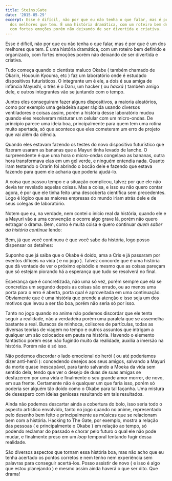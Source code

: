 ```yaml
---
title: Steins;Gate
date: '2015-05-29'
excerpt: Esse é difícil, não por que eu não tenha o que falar, mas é por que é um
  dos melhores que tem. É uma história dramática, com um roteiro bem definido e organizado,
  com fortes emoções porém não deixando de ser divertida e criativa.
---
```




Esse é difícil, não por que eu não tenha o que falar, mas é por que é um
dos melhores que tem. É uma história dramática, com um roteiro bem
definido e organizado, com fortes emoções porém não deixando de ser
divertida e criativa.

Tudo começa quando o cientista maluco Okabe ( também chamado de Okarin,
Hououin Kyouma, etc ) faz um laboratório onde é estudado dispositivos
futurísticos. O integrante um é ele, a dois é sua amiga de infância
Mayushi, o três é o Daru, um hacker ( ou *hacká* ) também amigo dele, e
outros integrantes vão se juntando com o tempo.

Juntos eles conseguiram fazer alguns dispositivos, a maioria aleatórios,
como por exemplo uma geladeira super rápida usando diversos ventiladores
e coisas assim, porém a história desse laboratório mudou quando eles
resolveram misturar um celular com um micro-ondas. De princípio parece
uma ideia boa, principalmente para quem tem uma rotina muito apertada,
só que acontece que eles cometeram um erro de projeto que vai além da
ciência.

Quando eles estavam fazendo os testes do novo dispositivo futurístico
que fizeram usaram as bananas que a Mayuri tinha levado de lanche. O
surpreendente é que uma hora o micro-ondas congelava as bananas, outra
hora transformava elas em um gel verde, e ninguém entendia nada. Quanto
iram testando o Orarin foi abrindo o bocão dele e fazendo que estava
fazendo para quem ele acharia que poderia ajudá-lo.

A coisa que passou tempo e a situação complicou, talvez por que ele não
devia ter revelado aquelas coisas. Mas a coisa, e isso eu não quero
contar agora, é por que ele tinha feito uma descoberta cientifica sem
precedentes. Logo é lógico que as maiores empresas do mundo iriam atrás
dele e de seus colegas de laboratório.

Notem que eu, na verdade, nem contei o início real da história, quando
ele e a Mayuri vão a uma convenção e ocorre algo grave lá, porém não
quero estragar o drama. Bem, como é muita coisa e quero continuar *quem
saber da história continue* lendo:

<!-- more -->

Bem, já que você continuou é que você sabe da história, logo posso
dispensar os detalhes:

Suponho que já saiba que o Okabe é doido, ama a Cris e já passaram por
eventos difíceis na vida ( e no jogo ). Talvez concorde que é uma
história que dá vontade de ver o próximo episódio e mesmo que as coisas
pareçam que só estejam piorando há a esperança que tudo se resolverá no
final.

Esperança que é concretizada, não uma só vez, porém sempre que ela se
concretiza um segundo depois as coisas são errado, ou ao menos uma porta
para o erro é aberta, porta qual é aproveitada em uma continuação.
Obviamente que é uma história que prende a atenção e isso seja um dos
motivos que levou a ser tão boa, porém não seria só por isso.

Tanto no jogo quando no anime não podemos discordar que ele tenta seguir
a realidade, não a verdadeira porém uma paralela que se assemelha
bastante a real. Buracos de minhoca, colisores de partículas, todas as
diversas teorias de viagem no tempo e outros assuntos que intrigam a
qualquer um são colocados em pauta na história. Havendo o elemento
fantástico porém esse não fugindo muito da realidade, auxilia a imersão
na história. Porém não é só isso.

Não podemos discordar o lado emocional do herói ( ou até poderíamos
dizer anti-herói ): concedendo desejos aos seus amigos, salvando a
Mayuri da morte quase inescapável, para tanto salvando a Moeka da vida
sem sentido dela, tendo que ver o desejo de duas de suas amigas se
desfazerem por uma vida e finalmente o seu grande amor morrer, de novo,
em sua frente. Certamente não é qualquer um que faria isso, porém só
poderia ser alguém tão doido como o Okabe para tal façanha. Uma mistura
de desespero com ideias geniosas resultando em tais resultados.

Ainda não podemos descartar ainda a cobertura do bolo, isso seria todo o
aspecto artístico envolvido, tanto no jogo quando no anime, representado
pelo desenho bem feito e principalmente as músicas que se relacionam bem
com a história. Hacking to The Gate, por exemplo, mostra a relação das
pessoas ( e principalmente o Okabe ) em relação ao tempo, só podendo
reclamar do passado e chorar pelo futuro o qual ele não pode mudar, e
finalmente preso em um *loop* temporal tentando fugir dessa realidade.

São diversos aspectos que tornam essa história boa, mas não acho que eu
tenha acertado os pontos corretos e nem tenho nem experiência sem
palavras para conseguir acertá-los. Posso assistir de novo ( e isso é
algo que estou planejando ) e mesmo assim ainda haverá o que ser dito.
Que drama!


